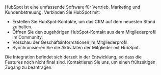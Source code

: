 HubSpot ist eine umfassende Software für Vertrieb, Marketing und Kundenbetreuung. Verbinden Sie HubSpot mit:

- Erstellen Sie HubSpot-Kontakte, um das CRM auf dem neuesten Stand zu halten.
- Öffnen Sie den zugehörigen HubSpot-Kontakt aus dem Mitgliederprofil im Community.
- Vorschau der Geschäftsinformationen im Mitgliederprofil.
- Synchronisieren Sie die Aktivitäten der Mitglieder mit HubSpot.

Die Integration befindet sich derzeit in der Entwicklung, so dass die Features noch nicht final sind. Kontaktieren Sie uns, um einen frühzeitigen Zugang zu beantragen.